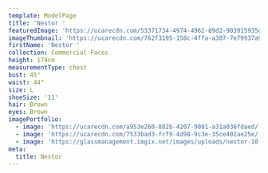 ```yaml
---
template: ModelPage
title: 'Nestor '
featuredImage: 'https://ucarecdn.com/53371734-4974-4962-89d2-903915935d63/'
imageThumbnail: 'https://ucarecdn.com/762f3195-158c-4ffa-a307-7e79937a92da/'
firstName: 'Nestor '
collection: Commercial Faces
height: 174cm
measurementType: chest
bust: 45"
waist: 44"
size: L
shoeSize: '11'
hair: Brown
eyes: Brown
imagePortfolio:
  - image: 'https://ucarecdn.com/a953e260-882b-4207-9001-a31a036fdaed/'
  - image: 'https://ucarecdn.com/7533bad3-fcf9-4d98-9c3e-35ce402ae25e/'
  - image: 'https://glassmanagement.imgix.net/images/uploads/nestor-10.jpg'
meta:
  title: Nestor
---
```



